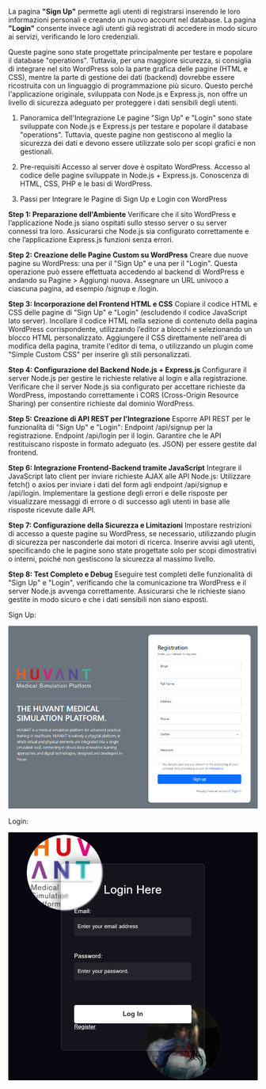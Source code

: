 La pagina **"Sign Up"** permette agli utenti di registrarsi inserendo le loro informazioni personali e creando un nuovo account nel database. La pagina **"Login"** consente invece agli utenti già registrati di accedere in modo sicuro ai servizi, verificando le loro credenziali.

Queste pagine sono state progettate principalmente per testare e popolare il database "operations". Tuttavia, per una maggiore sicurezza, si consiglia di integrare nel sito WordPress solo la parte grafica delle pagine (HTML e CSS), mentre la parte di gestione dei dati (backend) dovrebbe essere ricostruita con un linguaggio di programmazione più sicuro. Questo perché l'applicazione originale, sviluppata con Node.js e Express.js, non offre un livello di sicurezza adeguato per proteggere i dati sensibili degli utenti.

1. Panoramica dell'Integrazione
Le pagine "Sign Up" e "Login" sono state sviluppate con Node.js e Express.js per testare e popolare il database "operations". Tuttavia, queste pagine non gestiscono al meglio la sicurezza dei dati e devono essere utilizzate solo per scopi grafici e non gestionali.

2. Pre-requisiti
Accesso al server dove è ospitato WordPress.
Accesso al codice delle pagine sviluppate in Node.js + Express.js.
Conoscenza di HTML, CSS, PHP e le basi di WordPress.

3. Passi per Integrare le Pagine di Sign Up e Login con WordPress

**Step 1: Preparazione dell'Ambiente**
Verificare che il sito WordPress e l’applicazione Node.js siano ospitati sullo stesso server o su server connessi tra loro.
Assicurarsi che Node.js sia configurato correttamente e che l’applicazione Express.js funzioni senza errori.

**Step 2: Creazione delle Pagine Custom su WordPress**
Creare due nuove pagine su WordPress: una per il "Sign Up" e una per il "Login". Questa operazione può essere effettuata accedendo al backend di WordPress e andando su Pagine > Aggiungi nuova.
Assegnare un URL univoco a ciascuna pagina, ad esempio /signup e /login.

**Step 3: Incorporazione del Frontend HTML e CSS**
Copiare il codice HTML e CSS delle pagine di "Sign Up" e "Login" (escludendo il codice JavaScript lato server).
Incollare il codice HTML nella sezione di contenuto della pagina WordPress corrispondente, utilizzando l’editor a blocchi e selezionando un blocco HTML personalizzato.
Aggiungere il CSS direttamente nell'area di modifica della pagina, tramite l'editor di tema, o utilizzando un plugin come "Simple Custom CSS" per inserire gli stili personalizzati.

**Step 4: Configurazione del Backend Node.js + Express.js**
Configurare il server Node.js per gestire le richieste relative al login e alla registrazione.
Verificare che il server Node.js sia configurato per accettare richieste da WordPress, impostando correttamente i CORS (Cross-Origin Resource Sharing) per consentire richieste dal dominio WordPress.

**Step 5: Creazione di API REST per l’Integrazione**
Esporre API REST per le funzionalità di "Sign Up" e "Login":
Endpoint /api/signup per la registrazione.
Endpoint /api/login per il login.
Garantire che le API restituiscano risposte in formato adeguato (es. JSON) per essere gestite dal frontend.

**Step 6: Integrazione Frontend-Backend tramite JavaScript**
Integrare il JavaScript lato client per inviare richieste AJAX alle API Node.js:
Utilizzare fetch() o axios per inviare i dati del form agli endpoint /api/signup e /api/login.
Implementare la gestione degli errori e delle risposte per visualizzare messaggi di errore o di successo agli utenti in base alle risposte ricevute dalle API.

**Step 7: Configurazione della Sicurezza e Limitazioni**
Impostare restrizioni di accesso a queste pagine su WordPress, se necessario, utilizzando plugin di sicurezza per nasconderle dai motori di ricerca.
Inserire avvisi agli utenti, specificando che le pagine sono state progettate solo per scopi dimostrativi o interni, poiché non gestiscono la sicurezza al massimo livello.

**Step 8: Test Completo e Debug**
Eseguire test completi delle funzionalità di "Sign Up" e "Login", verificando che la comunicazione tra WordPress e il server Node.js avvenga correttamente.
Assicurarsi che le richieste siano gestite in modo sicuro e che i dati sensibili non siano esposti.

Sign Up: 

![ese](img/sp.png)

Login:

![ese2](img/log.png)